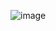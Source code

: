 ![image](https://github.com/nishita0512/TypeGlide/assets/127613866/73d93aa6-69ba-477e-b44c-cdad1bd595bf)
